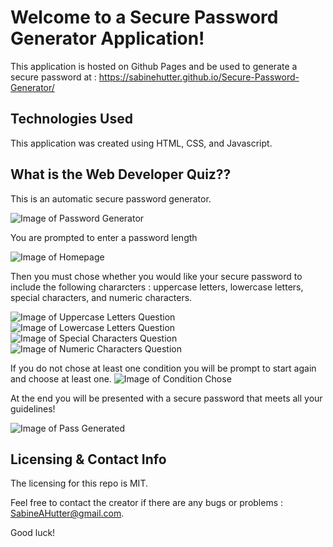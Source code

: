 # Welcome to a Secure Password Generator Application!

This application is hosted on Github Pages and be used to generate a secure password at : https://sabinehutter.github.io/Secure-Password-Generator/

## Technologies Used 

This application was created using HTML, CSS, and Javascript. 

## What is the Web Developer Quiz??

This is an automatic secure password generator. 

![Image of Password Generator](https://sabinehutter.github.io/Secure-Password-Generator/Assets/Password-Generator.png)

You are prompted to enter a password length

![Image of Homepage](https://sabinehutter.github.io/Secure-Password-Generator/Assets/Number-of-Char.png)

Then you must chose whether you would like your secure password to include the following chararcters : uppercase letters, lowercase letters, special characters, and numeric characters. 

![Image of Uppercase Letters Question](https://sabinehutter.github.io/Secure-Password-Generator/Assets/Uppercase-Char.png)
![Image of Lowercase Letters Question]()
![Image of Special Characters Question]()
![Image of Numeric Characters Question]()

If you do not chose at least one condition you will be prompt to start again and choose at least one. 
![Image of Condition Chose]()

At the end you will be presented with a secure password that meets all your guidelines!

![Image of Pass Generated]()


## Licensing & Contact Info
The licensing for this repo is MIT. 

Feel free to contact the creator if there are any bugs or problems : SabineAHutter@gmail.com. 

Good luck!
